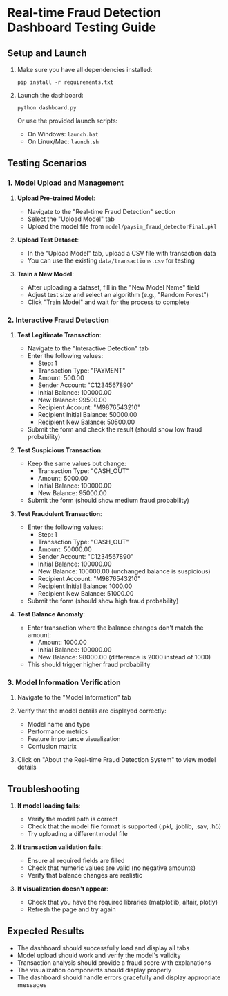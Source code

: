 # Real-time Fraud Detection Dashboard Testing Guide

## Setup and Launch

1. Make sure you have all dependencies installed:
   ```
   pip install -r requirements.txt
   ```

2. Launch the dashboard:
   ```
   python dashboard.py
   ```
   
   Or use the provided launch scripts:
   - On Windows: `launch.bat`
   - On Linux/Mac: `launch.sh`

## Testing Scenarios

### 1. Model Upload and Management

1. **Upload Pre-trained Model**:
   - Navigate to the "Real-time Fraud Detection" section
   - Select the "Upload Model" tab
   - Upload the model file from `model/paysim_fraud_detectorFinal.pkl`

2. **Upload Test Dataset**:
   - In the "Upload Model" tab, upload a CSV file with transaction data
   - You can use the existing `data/transactions.csv` for testing

3. **Train a New Model**:
   - After uploading a dataset, fill in the "New Model Name" field
   - Adjust test size and select an algorithm (e.g., "Random Forest")
   - Click "Train Model" and wait for the process to complete

### 2. Interactive Fraud Detection

1. **Test Legitimate Transaction**:
   - Navigate to the "Interactive Detection" tab
   - Enter the following values:
     - Step: 1
     - Transaction Type: "PAYMENT"
     - Amount: 500.00
     - Sender Account: "C1234567890"
     - Initial Balance: 100000.00
     - New Balance: 99500.00
     - Recipient Account: "M9876543210"
     - Recipient Initial Balance: 50000.00
     - Recipient New Balance: 50500.00
   - Submit the form and check the result (should show low fraud probability)

2. **Test Suspicious Transaction**:
   - Keep the same values but change:
     - Transaction Type: "CASH_OUT"
     - Amount: 5000.00
     - Initial Balance: 100000.00
     - New Balance: 95000.00
   - Submit the form (should show medium fraud probability)

3. **Test Fraudulent Transaction**:
   - Enter the following values:
     - Step: 1
     - Transaction Type: "CASH_OUT"
     - Amount: 50000.00
     - Sender Account: "C1234567890"
     - Initial Balance: 100000.00
     - New Balance: 100000.00 (unchanged balance is suspicious)
     - Recipient Account: "M9876543210"
     - Recipient Initial Balance: 1000.00
     - Recipient New Balance: 51000.00
   - Submit the form (should show high fraud probability)

4. **Test Balance Anomaly**:
   - Enter transaction where the balance changes don't match the amount:
     - Amount: 1000.00
     - Initial Balance: 100000.00
     - New Balance: 98000.00 (difference is 2000 instead of 1000)
   - This should trigger higher fraud probability

### 3. Model Information Verification

1. Navigate to the "Model Information" tab
2. Verify that the model details are displayed correctly:
   - Model name and type
   - Performance metrics
   - Feature importance visualization
   - Confusion matrix

3. Click on "About the Real-time Fraud Detection System" to view model details

## Troubleshooting

1. **If model loading fails**:
   - Verify the model path is correct
   - Check that the model file format is supported (.pkl, .joblib, .sav, .h5)
   - Try uploading a different model file

2. **If transaction validation fails**:
   - Ensure all required fields are filled
   - Check that numeric values are valid (no negative amounts)
   - Verify that balance changes are realistic

3. **If visualization doesn't appear**:
   - Check that you have the required libraries (matplotlib, altair, plotly)
   - Refresh the page and try again

## Expected Results

- The dashboard should successfully load and display all tabs
- Model upload should work and verify the model's validity
- Transaction analysis should provide a fraud score with explanations
- The visualization components should display properly
- The dashboard should handle errors gracefully and display appropriate messages
